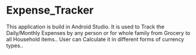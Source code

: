 # Expense_Tracker
This application is build in Android Studio.
It is used to Track the Daily/Monthly Expenses by any person or for whole family from Grocery to all Household items..
User can Calculate it in different forms of currency types..
